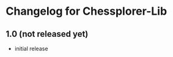 Changelog for Chessplorer-Lib
=============================


1.0 (not released yet)
----------------------

-   initial release

